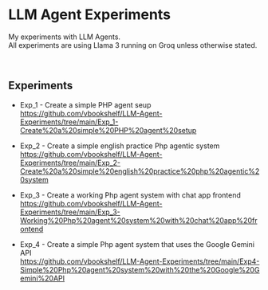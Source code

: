 # LLM Agent Experiments
My experiments with LLM Agents.<br>
All experiments are using Llama 3 running on Groq unless otherwise stated.

<br>

## Experiments

- Exp_1 - Create a simple PHP agent seup<br>
https://github.com/vbookshelf/LLM-Agent-Experiments/tree/main/Exp_1-Create%20a%20simple%20PHP%20agent%20setup

- Exp_2 - Create a simple english practice Php agentic system<br>
https://github.com/vbookshelf/LLM-Agent-Experiments/tree/main/Exp_2-Create%20a%20simple%20english%20practice%20php%20agentic%20system

- Exp_3 - Create a working Php agent system with chat app frontend<br>
https://github.com/vbookshelf/LLM-Agent-Experiments/tree/main/Exp_3-Working%20Php%20agent%20system%20with%20chat%20app%20frontend

- Exp_4 - Create a simple Php agent system that uses the Google Gemini API<br>
https://github.com/vbookshelf/LLM-Agent-Experiments/tree/main/Exp4-Simple%20Php%20agent%20system%20with%20the%20Google%20Gemini%20API
